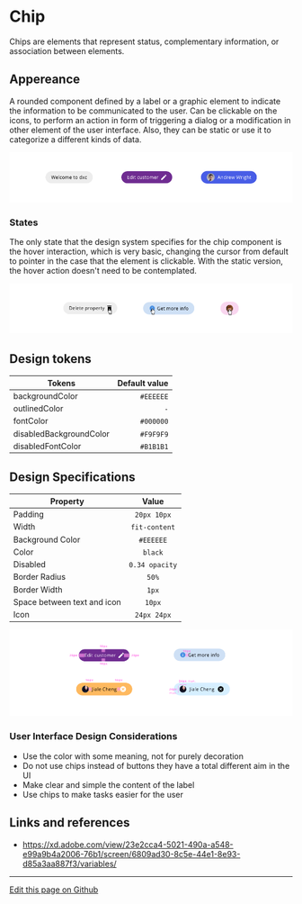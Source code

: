 # Chip

Chips are elements that represent status, complementary information, or association between elements.

## Appereance

A rounded component defined by a label or a graphic element to indicate the information to be communicated to the user. Can be clickable on the icons, to perform an action in form of triggering a dialog or a modification in other element of the user interface. Also, they can be static or use it to categorize a different kinds of data.

![Chip appereance](images/chip_app.png)

### States

The only state that the design system specifies for the chip component is the hover interaction, which is very basic, changing the cursor from default to pointer in the case that the element is clickable. With the static version, the hover action doesn't need to be contemplated.

![Chip states](images/chip_states.png)

## Design tokens

| Tokens                  | Default value |
| ----------------------- | ------------: |
| backgroundColor         |     `#EEEEEE` |
| outlinedColor           |           `-` |
| fontColor               |     `#000000` |
| disabledBackgroundColor |     `#F9F9F9` |
| disabledFontColor       |     `#B1B1B1` |

## Design Specifications

| Property                    |     Value      |
| --------------------------- | :------------: |
| Padding                     |  `20px 10px`   |
| Width                       | `fit-content`  |
| Background Color            |   `#EEEEEE`    |
| Color                       |    `black`     |
| Disabled                    | `0.34 opacity` |
| Border Radius               |     `50%`      |
| Border Width                |     `1px`      |
| Space between text and icon |     `10px`     |
| Icon                        |  `24px 24px`   |

![Chip states](images/chip_specs.png)

### User Interface Design Considerations

- Use the color with some meaning, not for purely decoration
- Do not use chips instead of buttons they have a total different aim in the UI
- Make clear and simple the content of the label
- Use chips to make tasks easier for the user

## Links and references

- https://xd.adobe.com/view/23e2cca4-5021-490a-a548-e99a9b4a2006-76b1/screen/6809ad30-8c5e-44e1-8e93-d85a3aa887f3/variables/

____________________________________________________________

[Edit this page on Github](https://github.com/dxc-technology/halstack-style-guide/blob/master/guidelines/components/chip/README.md)
